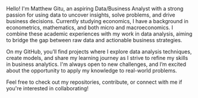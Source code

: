 Hello! I'm Matthew Gitu, an aspiring Data/Business Analyst with a strong passion for using data to uncover insights, solve problems, and drive business decisions. Currently studying economics, I have a background in econometrics, mathematics, and both micro and macroeconomics. I combine these academic experiences with my work in data analysis, aiming to bridge the gap between raw data and actionable business strategies.

On my GitHub, you’ll find projects where I explore data analysis techniques, create models, and share my learning journey as I strive to refine my skills in business analytics. I'm always open to new challenges, and I’m excited about the opportunity to apply my knowledge to real-world problems.

Feel free to check out my repositories, contribute, or connect with me if you're interested in collaborating!
